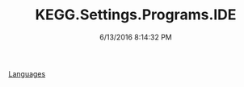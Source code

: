 ﻿---
title: KEGG.Settings.Programs.IDE
date: 6/13/2016 8:14:32 PM
---

[Languages](T-KEGG.Settings.Programs.IDE.Languages.html)
